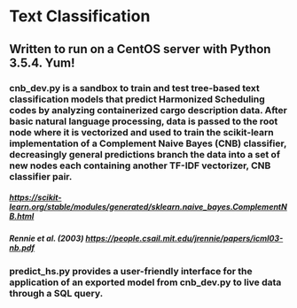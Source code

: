 # Text Classification
## Written to run on a CentOS server with Python 3.5.4. Yum!
### cnb_dev.py is a sandbox to train and test tree-based text classification models that predict Harmonized Scheduling codes by analyzing containerized cargo description data. After basic natural language processing, data is passed to the root node where it is vectorized and used to train the scikit-learn implementation of a Complement Naive Bayes (CNB) classifier, decreasingly general predictions branch the data into a set of new nodes each containing another TF-IDF vectorizer, CNB classifier pair.
##### *https://scikit-learn.org/stable/modules/generated/sklearn.naive_bayes.ComplementNB.html*
##### *Rennie et al. (2003) https://people.csail.mit.edu/jrennie/papers/icml03-nb.pdf*
### predict_hs.py provides a user-friendly interface for the application of an exported model from cnb_dev.py to live data through a SQL query.
